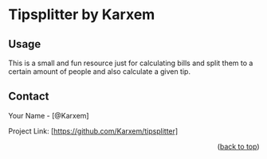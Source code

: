 # Tipsplitter by Karxem

## Usage

This is a small and fun resource just for calculating bills and split them to a certain amount of people and also calculate a given tip.

## Contact

Your Name - [@Karxem]

Project Link: [https://github.com/Karxem/tipsplitter]

<p align="right">(<a href="#top">back to top</a>)</p>
